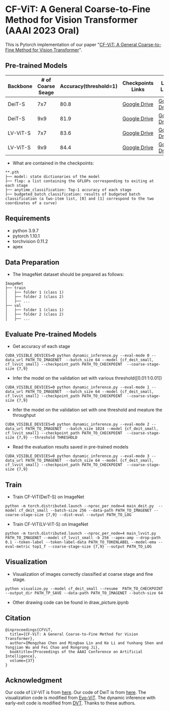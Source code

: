 
# CF-ViT: A General Coarse-to-Fine Method for Vision Transformer (AAAI 2023 Oral)
This is Pytorch implementation of our paper "[CF-ViT: A General Coarse-to-Fine Method for Vision Transformer](https://arxiv.org/abs/2203.03821)".

## Pre-trained Models

|Backbone|# of Coarse Seage|Accuracy(threshold=1)|Checkpoints Links|Logs Links|
|-----|------|-----|-----|-----|
|DeiT-S| 7x7|80.8|[Google Drive](https://drive.google.com/file/d/1b8qU5lTP62Jr_YtEcj2lsJAWkVFZWDWL/view?usp=sharing)|[Google Drive](https://drive.google.com/file/d/1VUndAotIgBVrd9MguFwuw3vZh-rRm0Mj/view?usp=sharing)|
|DeiT-S| 9x9|81.9| [Google Drive](https://drive.google.com/file/d/1m082crS9cWQEHOewnVrYTktXEgorLCNM/view?usp=sharing)|[Google Drive](https://drive.google.com/file/d/1ICZ9M3zgLv6_H3lABB8q_0FvGt3oOjXp/view?usp=sharing)|
|LV-ViT-S| 7x7|83.6| [Google Drive](https://drive.google.com/file/d/1C2pjsLmG7OuiZwR-zy5HHgQIdnZsy8C3/view?usp=sharing)|[Google Drive](https://drive.google.com/file/d/1F-82NHjxG2OaMtJlPUAnoj2nKpgg7ZiP/view?usp=sharing)|
|LV-ViT-S| 9x9|84.4| [Google Drive](https://drive.google.com/file/d/13BBDfWgJrC1_DU96gOVEXphdr1SIm_tH/view?usp=sharing)|[Google Drive](https://drive.google.com/file/d/1ccaf0mk_8zUT2WHdxYPiaG7GSZTGyMKE/view?usp=sharing)|

- What are contained in the checkpoints:

```
**.pth
├── model: state dictionaries of the model
├── flop: a list containing the GFLOPs corresponding to exiting at each stage
├── anytime_classification: Top-1 accuracy of each stage
├── budgeted_batch_classification: results of budgeted batch classification (a two-item list, [0] and [1] correspond to the two coordinates of a curve)

```
## Requirements
- python 3.9.7
- pytorch 1.10.1
- torchvision 0.11.2
- apex 


## Data Preparation
- The ImageNet dataset should be prepared as follows:
```
ImageNet
├── train
│   ├── folder 1 (class 1)
│   ├── folder 2 (class 2)
│   ├── ...
├── val
│   ├── folder 1 (class 1)
│   ├── folder 2 (class 2)
│   ├── ...

```

## Evaluate Pre-trained Models
- Get accuracy of each stage
```
CUDA_VISIBLE_DEVICES=0 python dynamic_inference.py --eval-mode 0 --data_url PATH_TO_IMAGENET  --batch_size 64 --model {cf_deit_small, cf_lvvit_small} --checkpoint_path PATH_TO_CHECKPOINT  --coarse-stage-size {7,9} 

```

- Infer the model on the validation set with various threshold([0.01:1:0.01])
```
CUDA_VISIBLE_DEVICES=0 python dynamic_inference.py --eval-mode 1 --data_url PATH_TO_IMAGENET  --batch_size 64 --model {cf_deit_small, cf_lvvit_small} --checkpoint_path PATH_TO_CHECKPOINT  --coarse-stage-size {7,9} 

```

- Infer the model on the validation set with one threshold and meature the throughput

```
CUDA_VISIBLE_DEVICES=0 python dynamic_inference.py --eval-mode 2 --data_url PATH_TO_IMAGENET  --batch_size 1024 --model {cf_deit_small, cf_lvvit_small} --checkpoint_path PATH_TO_CHECKPOINT  --coarse-stage-size {7,9} --threshold THRESHOLD

```

- Read the evaluation results saved in pre-trained models
```
CUDA_VISIBLE_DEVICES=0 python dynamic_inference.py --eval-mode 3 --data_url PATH_TO_IMAGENET  --batch_size 64 --model {cf_deit_small, cf_lvvit_small} --checkpoint_path PATH_TO_CHECKPOINT  --coarse-stage-size {7,9} 

```

## Train
- Train CF-ViT(DeiT-S) on ImageNet 
```
python -m torch.distributed.launch --nproc_per_node=4 main_deit.py  --model cf_deit_small --batch-size 256 --data-path PATH_TO_IMAGENET --coarse-stage-size {7,9} --dist-eval --output PATH_TO_LOG

```

- Train CF-ViT(LV-ViT-S) on ImageNet 
```
python -m torch.distributed.launch --nproc_per_node=4 main_lvvit.py PATH_TO_IMAGENET --model cf_lvvit_small -b 256 --apex-amp --drop-path 0.1 --token-label --token-label-data PATH_TO_TOKENLABEL --model-ema --eval-metric top1_f --coarse-stage-size {7,9} --output PATH_TO_LOG

```



## Visualization
- Visualization of images correctly classified at coarse stage and fine stage.
```
python visualize.py --model cf_deit_small --resume  PATH_TO_CHECKPOINT --output_dir PATH_TP_SAVE --data-path PATH_TO_IMAGENET --batch-size 64 

```
- Other drawing code can be found in draw_picture.ipynb

## Citation
```
@inproceedings{CFViT,
  title={CF-ViT: A General Coarse-to-Fine Method for Vision Transformer},
  author={Mengzhao Chen and Mingbao Lin and Ke Li and Yunhang Shen and Yongjian Wu and Fei Chao and Rongrong Ji},
  booktitle={Proceedings of the AAAI Conference on Artificial Intelligence},
  volume={37}
}
```

## Acknowledgment
Our code of LV-ViT is from [here](https://github.com/zihangJiang/TokenLabeling). Our code of DeiT is from [here](https://github.com/facebookresearch/deitzhe). The visualization code is modified from [Evo-ViT](https://github.com/YifanXu74/Evo-ViT). The dynamic inference with early-exit code is modified from [DVT](https://github.com/blackfeather-wang/Dynamic-Vision-Transformer). Thanks to these authors. 


